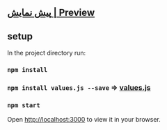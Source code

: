 ## [پیش نمایش | Preview](https://unique-pika-abebe7.netlify.app/)

## setup

In the project directory run:

### `npm install`

### `npm install values.js --save` => [values.js](https://github.com/noeldelgado/values.js)

### `npm start`

Open [http://localhost:3000](http://localhost:3000) to view it in your browser.
